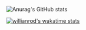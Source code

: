 

![Anurag's GitHub stats](https://github-readme-stats.vercel.app/api?username=vitorrt2021&show_icons=true&theme=dark)

[![willianrod's wakatime stats](https://github-readme-stats.vercel.app/api/wakatime?username=willianrod)](https://github.com/anuraghazra/github-readme-stats)
